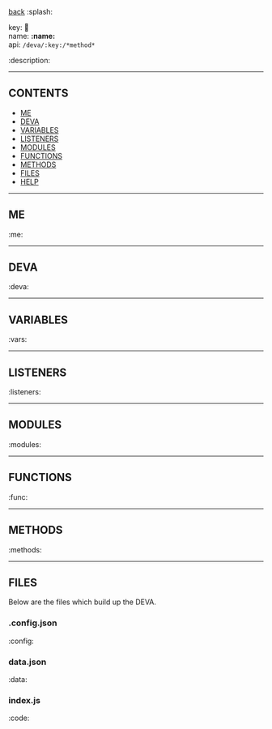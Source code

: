 [back](/docs "back")
:splash:

key: **:key:**  
name: **:name:**  
api: `/deva/:key:/*method*`  

:description:

---

## CONTENTS
- [ME](#me)
- [DEVA](#deva)
- [VARIABLES](#variables)
- [LISTENERS](#listeners)
- [MODULES](#modules)
- [FUNCTIONS](#functions)
- [METHODS](#methods)
- [FILES](#files)
- [HELP](/docs/error/help "help")

---

## ME
:me:

---

## DEVA
:deva:

---

## VARIABLES
:vars:

---

## LISTENERS
:listeners:

---

## MODULES
:modules:

---

## FUNCTIONS
:func:

---

## METHODS
:methods:

---

## FILES
Below are the files which build up the DEVA.

### .config.json
:config:

### data.json
:data:

### index.js
:code:
